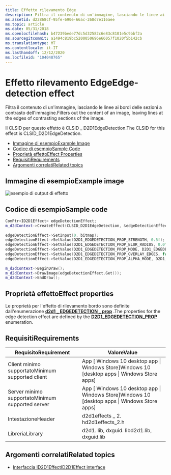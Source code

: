 ```yaml
---
title: Effetto rilevamento Edge
description: Filtra il contenuto di un'immagine, lasciando le linee ai bordi delle sezioni a contrasto dell'immagine.
ms.assetid: d22868cf-95fe-690e-66ac-268d7e116aee
ms.topic: article
ms.date: 05/31/2018
ms.openlocfilehash: b47239bede77dc5d32582c6e83c8101e5c9bbf2a
ms.sourcegitcommit: a1494c819bc5200050696e66057f1020f5b142cb
ms.translationtype: MT
ms.contentlocale: it-IT
ms.lasthandoff: 12/12/2020
ms.locfileid: "104048765"
---
```

# <a name="edge-detection-effect"></a><span data-ttu-id="56147-103">Effetto rilevamento Edge</span><span class="sxs-lookup"><span data-stu-id="56147-103">Edge-detection effect</span></span>

<span data-ttu-id="56147-104">Filtra il contenuto di un'immagine, lasciando le linee ai bordi delle sezioni a contrasto dell'immagine.</span><span class="sxs-lookup"><span data-stu-id="56147-104">Filters out the content of an image, leaving lines at the edges of contrasting sections of the image.</span></span>

<span data-ttu-id="56147-105">Il CLSID per questo effetto è CLSID \_ D2D1EdgeDetection.</span><span class="sxs-lookup"><span data-stu-id="56147-105">The CLSID for this effect is CLSID\_D2D1EdgeDetection.</span></span>

-   [<span data-ttu-id="56147-106">Immagine di esempio</span><span class="sxs-lookup"><span data-stu-id="56147-106">Example Image</span></span>](#example-image)
-   [<span data-ttu-id="56147-107">Codice di esempio</span><span class="sxs-lookup"><span data-stu-id="56147-107">Sample Code</span></span>](#sample-code)
-   [<span data-ttu-id="56147-108">Proprietà effetto</span><span class="sxs-lookup"><span data-stu-id="56147-108">Effect Properties</span></span>](#effect-properties)
-   [<span data-ttu-id="56147-109">Requisiti</span><span class="sxs-lookup"><span data-stu-id="56147-109">Requirements</span></span>](#requirements)
-   [<span data-ttu-id="56147-110">Argomenti correlati</span><span class="sxs-lookup"><span data-stu-id="56147-110">Related topics</span></span>](#related-topics)

## <a name="example-image"></a><span data-ttu-id="56147-111">Immagine di esempio</span><span class="sxs-lookup"><span data-stu-id="56147-111">Example image</span></span>

![esempio di output di effetto](images/edge-detection-effect.png)

## <a name="sample-code"></a><span data-ttu-id="56147-113">Codice di esempio</span><span class="sxs-lookup"><span data-stu-id="56147-113">Sample code</span></span>

```cpp
ComPtr<ID2D1Effect> edgeDetectionEffect;
m_d2dContext->CreateEffect(CLSID_D2D1EdgeDetection, &edgeDetectionEffect);
 
edgeDetectionEffect->SetInput(0, bitmap);
edgeDetectionEffect->SetValue(D2D1_EDGEDETECTION_PROP_STRENGTH, 0.5f);
edgeDetectionEffect->SetValue(D2D1_EDGEDETECTION_PROP_BLUR_RADIUS, 0.0f);
edgeDetectionEffect->SetValue(D2D1_EDGEDETECTION_PROP_MODE, D2D1_EDGEDETECTION_MODE_SOBEL);
edgeDetectionEffect->SetValue(D2D1_EDGEDETECTION_PROP_OVERLAY_EDGES, false);
edgeDetectionEffect->SetValue(D2D1_EDGEDETECTION_PROP_ALPHA_MODE, D2D1_ALPHA_MODE_PREMULTIPLIED);
 
m_d2dContext->BeginDraw();
m_d2dContext->DrawImage(edgeDetectionEffect.Get());
m_d2dContext->EndDraw();
```

## <a name="effect-properties"></a><span data-ttu-id="56147-114">Proprietà effetto</span><span class="sxs-lookup"><span data-stu-id="56147-114">Effect properties</span></span>

<span data-ttu-id="56147-115">Le proprietà per l'effetto di rilevamento bordo sono definite dall'enumerazione [**d2d1 \_ EDGEDETECTION \_ prop**](/windows/desktop/api/d2d1effects_2/ne-d2d1effects_2-d2d1_edgedetection_prop) .</span><span class="sxs-lookup"><span data-stu-id="56147-115">The properties for the edge detection effect are defined by the [**D2D1\_EDGEDETECTION\_PROP**](/windows/desktop/api/d2d1effects_2/ne-d2d1effects_2-d2d1_edgedetection_prop) enumeration.</span></span>

## <a name="requirements"></a><span data-ttu-id="56147-116">Requisiti</span><span class="sxs-lookup"><span data-stu-id="56147-116">Requirements</span></span>



| <span data-ttu-id="56147-117">Requisito</span><span class="sxs-lookup"><span data-stu-id="56147-117">Requirement</span></span> | <span data-ttu-id="56147-118">Valore</span><span class="sxs-lookup"><span data-stu-id="56147-118">Value</span></span> |
|--------------------------|---------------------------------------------------|
| <span data-ttu-id="56147-119">Client minimo supportato</span><span class="sxs-lookup"><span data-stu-id="56147-119">Minimum supported client</span></span> | <span data-ttu-id="56147-120">App \[ Windows 10 desktop app \| Windows Store\]</span><span class="sxs-lookup"><span data-stu-id="56147-120">Windows 10 \[desktop apps \| Windows Store apps\]</span></span> |
| <span data-ttu-id="56147-121">Server minimo supportato</span><span class="sxs-lookup"><span data-stu-id="56147-121">Minimum supported server</span></span> | <span data-ttu-id="56147-122">App \[ Windows 10 desktop app \| Windows Store\]</span><span class="sxs-lookup"><span data-stu-id="56147-122">Windows 10 \[desktop apps \| Windows Store apps\]</span></span> |
| <span data-ttu-id="56147-123">Intestazione</span><span class="sxs-lookup"><span data-stu-id="56147-123">Header</span></span>                   | <span data-ttu-id="56147-124">d2d1effects \_ 2. h</span><span class="sxs-lookup"><span data-stu-id="56147-124">d2d1effects\_2.h</span></span>                                  |
| <span data-ttu-id="56147-125">Libreria</span><span class="sxs-lookup"><span data-stu-id="56147-125">Library</span></span>                  | <span data-ttu-id="56147-126">d2d1. lib, dxguid. lib</span><span class="sxs-lookup"><span data-stu-id="56147-126">d2d1.lib, dxguid.lib</span></span>                              |

## <a name="related-topics"></a><span data-ttu-id="56147-127">Argomenti correlati</span><span class="sxs-lookup"><span data-stu-id="56147-127">Related topics</span></span>

* [<span data-ttu-id="56147-128">Interfaccia ID2D1Effect</span><span class="sxs-lookup"><span data-stu-id="56147-128">ID2D1Effect interface</span></span>](/windows/desktop/api/d2d1_1/nn-d2d1_1-id2d1effect)
